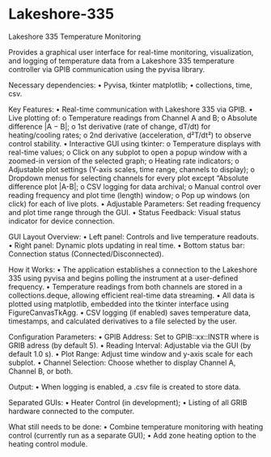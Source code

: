 # Lakeshore-335
Lakeshore 335 Temperature Monitoring 

Provides a graphical user interface for real-time monitoring, visualization, and logging of temperature data from a Lakeshore 335 temperature controller via GPIB communication using the pyvisa library.

Necessary dependencies: 
•	Pyvisa, tkinter matplotlib;
•	collections, time, csv.

Key Features:
•	Real-time communication with Lakeshore 335 via GPIB.
•	Live plotting of:
o	Temperature readings from Channel A and B;
o	Absolute difference |A − B|;
o	1st derivative (rate of change, dT/dt) for heating/cooling rates;
o	2nd derivative (acceleration, d²T/dt²) to observe control stability.
•	Interactive GUI using tkinter:
o	Temperature displays with real-time values;
o	Click on any subplot to open a popup window with a zoomed-in version of the selected graph;
o	Heating rate indicators;
o	Adjustable plot settings (Y-axis scales, time range, channels to display);
o	Dropdown menus for selecting channels for every plot except “Absolute difference plot |A-B|;
o	CSV logging for data archival;
o	Manual control over reading frequency and plot time (length) window;
o	Pop up windows (on click) for each of live plots.
•	Adjustable Parameters: Set reading frequency and plot time range through the GUI.
•	Status Feedback: Visual status indicator for device connection.

GUI Layout Overview:
•	Left panel: Controls and live temperature readouts.
•	Right panel: Dynamic plots updating in real time.
•	Bottom status bar: Connection status (Connected/Disconnected).

How it Works:
•	The application establishes a connection to the Lakeshore 335 using pyvisa and begins polling the instrument at a user-defined frequency.
•	Temperature readings from both channels are stored in a collections.deque, allowing efficient real-time data streaming.
•	All data is plotted using matplotlib, embedded into the tkinter interface using FigureCanvasTkAgg.
•	CSV logging (if enabled) saves temperature data, timestamps, and calculated derivatives to a file selected by the user.

Configuration Parameters:
•	GPIB Address: Set to GPIB::xx::INSTR where is GRIB adress (by default 5).
•	Reading Interval: Adjustable via the GUI (by default  1.0 s).
•	Plot Range: Adjust time window and y-axis scale for each subplot.
•	Channel Selection: Choose whether to display Channel A, Channel B, or both.

Output:
•	When logging is enabled, a .csv file is created to store data.

Separated GUIs:
•	Heater Control (in development);
•	 Listing of all GRIB hardware connected to the computer.

What still needs to be done:
	•	Combine temperature monitoring with heating control (currently run as a separate GUI);
	•	Add zone heating option to the heating control module.



